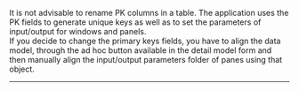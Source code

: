 It is not advisable to rename PK columns in a table. The application uses the PK fields to generate unique keys as well as to set the parameters of input/output for windows and panels.  
If you decide to change the primary keys fields, you have to align the data model, through the ad hoc button available in the detail model form and then manually align the input/output parameters folder of panes using that object.

---



